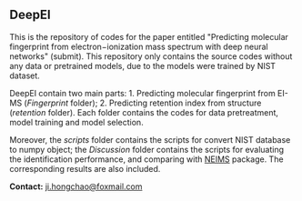 ## DeepEI

This is the repository of codes for the paper entitled "Predicting molecular fingerprint from electron−ionization mass spectrum with deep neural networks" (submit). This repository only contains the source codes without any data or pretrained models, due to the models were trained by NIST dataset.

DeepEI contain two main parts: 1. Predicting molecular fingerprint from EI-MS (*Fingerprint* folder); 2. Predicting retention index from structure (*retention* folder). Each folder contains the codes for data pretreatment, model training and model selection.

Moreover, the *scripts* folder contains the scripts for convert NIST database to numpy object; the *Discussion* folder contains the scripts for evaluating the identification performance, and comparing with [NEIMS](https://github.com/brain-research/deep-molecular-massspec) package. The corresponding results are also included.

**Contact:** ji.hongchao@foxmail.com